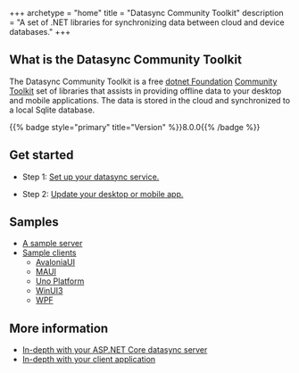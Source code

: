 +++
archetype = "home"
title = "Datasync Community Toolkit"
description = "A set of .NET libraries for synchronizing data between cloud and device databases."
+++

## What is the Datasync Community Toolkit

The Datasync Community Toolkit is a free [dotnet Foundation] [Community Toolkit] set of libraries that assists in providing offline data to your desktop and mobile applications.  The data is stored in the cloud and synchronized to a local Sqlite database.

{{% badge style="primary" title="Version" %}}8.0.0{{% /badge %}}

## Get started

* Step 1: [Set up your datasync service.](setup/server.md)

* Step 2: [Update your desktop or mobile app.](setup/client.md)

## Samples

* [A sample server](samples/server.md)
* [Sample clients](samples/todoapp)
  * [AvaloniaUI](samples/todoapp/avalonia.md)
  * [MAUI](samples/todoapp/maui.md)
  * [Uno Platform](samples/todoapp/uno.md)
  * [WinUI3](samples/todoapp/winui3.md)
  * [WPF](samples/todoapp/wpf.md)

## More information

* [In-depth with your ASP.NET Core datasync server](in-depth/server/)
* [In-depth with your client application](in-depth/client/)

<!-- Links -->
[dotnet Foundation]: https://dotnetfoundation.org/
[Community Toolkit]: https://learn.microsoft.com/dotnet/communitytoolkit/